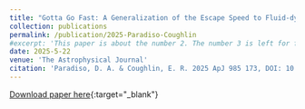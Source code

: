 ```yaml
---
title: "Gotta Go Fast: A Generalization of the Escape Speed to Fluid-dynamical Explosions and Implications for Astrophysical Transients"
collection: publications
permalink: /publication/2025-Paradiso-Coughlin
#excerpt: 'This paper is about the number 2. The number 3 is left for future work.'
date: 2025-5-22
venue: 'The Astrophysical Journal'
citation: 'Paradiso, D. A. & Coughlin, E. R. 2025 ApJ 985 173, DOI: 10.3847/1538-4357/adce6f'
---
```


[Download paper here](10.3847/1538-4357/adce6f){:target="_blank"}

